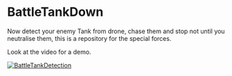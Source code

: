 # BattleTankDown
Now detect your enemy Tank from drone, chase them and stop not until you  neutralise them, this is a repository for the special forces. 

Look at the video for a demo.

[![BattleTankDetection](https://img.youtube.com/vi/bfKgzpGsI8Y/0.jpg)](https://youtu.be/bfKgzpGsI8Y)
